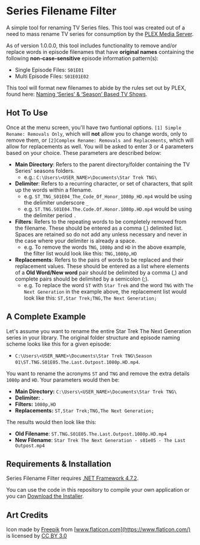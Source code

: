 # Series Filename Filter

A simple tool for renaming TV Series files. This tool was created out of a need to mass rename TV series for consumption by the [PLEX Media Server](https://www.plex.tv/).

As of version 1.0.0.0, this tool includes functionality to remove and/or replace words in episode filenames that have **original names** containing the following **non-case-sensitive** episode information pattern(s):
- Single Episode Files: `S01E01`
- Multi Episode Files: `S01E01E02`

This tool will format new filenames to abide by the rules set out by PLEX, found here: [Naming ‘Series’ & ‘Season’ Based TV Shows](https://support.plex.tv/articles/200220687-naming-series-season-based-tv-shows/).

## Hot To Use
Once at the menu screen, you'll have two funtional options. `[1] Simple Rename: Removals Only`, which will **not** allow you to change words, only to remove them, or `[2]Complex Rename: Removals and Replacements`, which will allow for replacements as well. You will be asked to enter 3 or 4 parameters based on your choice. These parameters are described below:
- **Main Directory**: Refers to the parent directory/folder containing the TV Series' seasons folders.
  - e.g.: `C:\Users\<USER_NAME>\Documents\Star Trek TNG\`
- **Delimiter**: Refers to a recurring character, or set of characters, that split up the words within a filename.
  - e.g. `ST_TNG_S01E04_The_Code_Of_Honor_1080p_HD.mp4` would be using the delimiter underscore `_`
  - e.g. `ST.TNG.S01E04.The.Code.Of.Honor.1080p.HD.mp4` would be using the delimiter period `.`
- **Filters**: Refers to the repeating words to be completely removed from the filename. These should be entered as a comma (,) delimited list. Spaces are retained so do not add any unless necessary and never in the case where your delimiter is already a space.
  - e.g. To remove the words `TNG`, `1080p` and `HD` in the above example, the filter list would look like this: `TNG,1080p,HD`
- **Replacements**: Refers to the pairs of words to be replaced and their replacement values. These should be entered as a list where elements of a **Old Word/New word** pair should be delimited by a comma (,) and complete pairs should be delimited by a semicolon (;).
  - e.g. To replace the word `ST` with `Star Trek` and the word `TNG` with `The Next Generation` in the example above, the replacement list would look like this: `ST,Star Trek;TNG,The Next Generation;`

## A Complete Example
Let's assume you want to rename the entire Star Trek The Next Generation series in your library. The original folder structure and episode naming scheme looks like this for a given episode:
- `C:\Users\<USER_NAME>\Documents\Star Trek TNG\Season 01\ST.TNG.S01E05.The.Last.Outpost.1080p.HD.mp4`.

You want to rename the acronyms `ST` and `TNG` and remove the extra details `1080p` and `HD`. Your parameters would then be:
- **Main Directory:** `C:\Users\<USER_NAME>\Documents\Star Trek TNG\`
- **Delimiter:** `.`
- **Filters:** `1080p,HD`
- **Replacements:** `ST,Star Trek;TNG,The Next Generation;`

The results would then look like this:
- **Old Filename**: `ST.TNG.S01E05.The.Last.Outpost.1080p.HD.mp4`
- **New Filename**: `Star Trek The Next Generation - s01e05 - The Last Outpost.mp4`

## Requirements & Installation
Series Filename Filter requires [.NET Framework 4.7.2](https://dotnet.microsoft.com/download/dotnet-framework-runtime). 

You can use the code in this repository to compile your own application or you can [Download the Installer](https://vault.alexvasile.com/series-filename-filter/Series%20Filename%20Filter.zip).

## Art Credits
Icon made by [Freepik](https://www.freepik.com/) from [www.flaticon.com](https://www.flaticon.com/) is licensed by [CC BY 3.0](http://creativecommons.org/licenses/by/3.0/)
